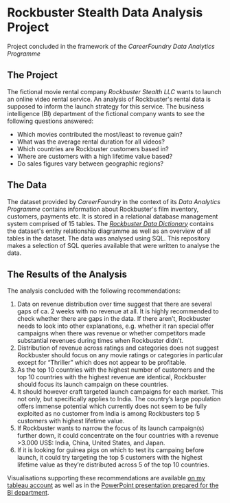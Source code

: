 # Rockbuster Stealth Data Analysis Project
Project concluded in the framework of the *CareerFoundry Data Analytics Programme*

## The Project
The fictional movie rental company *Rockbuster Stealth LLC* wants to launch an online video rental service. An analysis of Rockbuster's rental data is supposed to inform the launch strategy for this service. The business intelligence (BI) department of the fictional company wants to see the following questions answered:
+ Which movies contributed the most/least to revenue gain?
+ What was the average rental duration for all videos?
+ Which countries are Rockbuster customers based in?
+ Where are customers with a high lifetime value based?
+ Do sales figures vary between geographic regions?

## The Data
The dataset provided by *CareerFoundry* in the context of its *Data Analytics Programme* contains information about Rockbuster's film inventory, customers, payments etc. It is stored in a relational database management system comprised of 15 tables. The *[Rockbuster Data Dictionary](https://github.com/DADmayr/movie-rental-sql-project/files/11066476/2023-01-14_Data.dictionary.pdf)* contains the dataset's entity relationship diagramme as well as an overview of all tables in the dataset. The data was analysed using SQL. This repository makes a selection of SQL queries available that were written to analyse the data.

## The Results of the Analysis
The analysis concluded with the following recommendations: 
1. Data on revenue distribution over time suggest that there are several gaps of ca. 2 weeks with no revenue at all. It is highly recommended to check whether there are gaps in the data. If there aren’t, Rockbuster needs to look into other explanations, e.g. whether it ran special offer campaigns when there was revenue or whether competitors made substantial revenues during times when Rockbuster didn’t.
2. Distribution of revenue across ratings and categories does not suggest Rockbuster should focus on any movie ratings or categories in particular except for “Thriller” which does not appear to be profitable.
3. As the top 10 countries with the highest number of customers and the top 10 countries with the highest revenue are identical, Rockbuster should focus its launch campaign on these countries. 
4. It should however craft targeted launch campaigns for each market. This not only, but specifically applies to India. The country’s large population offers immense potential which currently does not seem to be fully exploited as no customer from India is among Rockbusters top 5 customers with highest lifetime value. 
5. If Rockbuster wants to narrow the focus of its launch campaign(s) further down, it could concentrate on the four countries with a revenue >3.000 US$: India, China, United States, and Japan.
6. If it is looking for guinea pigs on which to test its campaing before launch, it could try targeting the top 5 customers with the highest lifetime value as they’re distributed across 5 of the top 10 countries.

Visualisations supporting these recommendations are available [on my tableau account](https://public.tableau.com/app/profile/daniela.dietmayr/viz/Movierentalanalysis/Customerlocationandrevenuepercountry) as well as in the [PowerPoint presentation prepared for the BI department](https://github.com/DADmayr/movie-rental-sql-project/files/11066488/2023-01-17_Presenting.SQL.Results.pdf).
